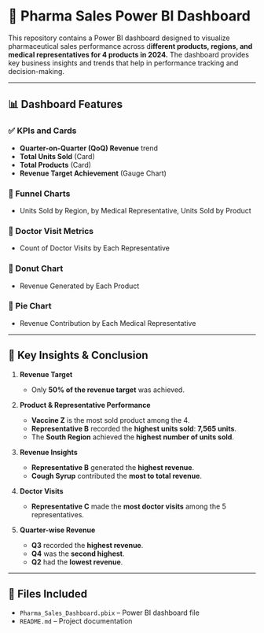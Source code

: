 
# 💊 Pharma Sales Power BI Dashboard

This repository contains a Power BI dashboard designed to visualize pharmaceutical sales performance across d**ifferent products, regions, and medical representatives for 4 products in 2024.** The dashboard provides key business insights and trends that help in performance tracking and decision-making.

---

## 📊 Dashboard Features

### ✅ KPIs and Cards

- **Quarter-on-Quarter (QoQ) Revenue** trend
- **Total Units Sold** (Card)
- **Total Products** (Card)
- **Revenue Target Achievement** (Gauge Chart)

### 🔽 Funnel Charts

- Units Sold by Region, by Medical Representative, Units Sold by Product

### 👥 Doctor Visit Metrics

- Count of Doctor Visits by Each Representative

### 🍩 Donut Chart

- Revenue Generated by Each Product

### 🥧 Pie Chart

- Revenue Contribution by Each Medical Representative

---

## 📌 Key Insights & Conclusion

1. **Revenue Target**
   - Only **50% of the revenue target** was achieved.

2. **Product & Representative Performance**
   - **Vaccine Z** is the most sold product among the 4.
   - **Representative B** recorded the **highest units sold**: **7,565 units**.
   - The **South Region** achieved the **highest number of units sold**.

3. **Revenue Insights**
   - **Representative B** generated the **highest revenue**.
   - **Cough Syrup** contributed the **most to total revenue**.

4. **Doctor Visits**
   - **Representative C** made the **most doctor visits** among the 5 representatives.

5. **Quarter-wise Revenue**
   - **Q3** recorded the **highest revenue**.
   - **Q4** was the **second highest**.
   - **Q2** had the **lowest revenue**.

---

## 📂 Files Included

- `Pharma_Sales_Dashboard.pbix` – Power BI dashboard file
- `README.md` – Project documentation
